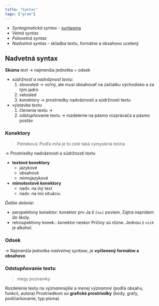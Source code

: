 ```yaml
---
title: "Syntax"
tags: ["gram"]
---
```


- *Syntagmatická syntax* - [syntagma](sjl/syntagma.md)
- *Vetná syntax* 
- *Polovetná syntax*
- *Nadvetná syntax* - skladba textu, formálne a obsahovo ucelený

## Nadvetná syntax

**Skúma** *text* -> najmenšia jednotka = odsek
- *súdržnosť a nadväznosť textu*:
	1. slovosled -> voľný, ale musí obsahovať na začiatku východisko a za tým jadro
	2. vetosled
	3. konektory -> prostriedky nadväznosti a súdržnosti textu
- *výstavba textu*
	1. členenie textu ->
	2. odstupňovanie textu -> rozdelenie na pásmo rozprávača a pásmo postáv

### Konektory
> Petreková: Podľa mňa je to celé taká vymyslená teória

-> Prostriedky nadväznosti a súdržnosti textu
- **textové konektory** 
	- jazykové
	- obsahové
	- mimojazykové
- **mimotextové konektory**
	- nadv. na iný text
	- nadv. na inú situáciu

*Ďalšie delenie*:
- perspektívny konektor: konektor prv
	Ja ti `čosi` poviem. Zajtra neprídem do školy.
- retrospektívny konek.: konektor neskor
	Príčiny sú rôzne. Jednou z `nich` je alkohol.

### Odsek
-> Najmenšia jednotka *nadvetnej syntaxe*, je **vyčlenený formálne a obsahovo**

### Odstupňovanie textu
> megy poznamky

Rozdelenie textu na *významnejšie* a *menej významné* (podľa obsahu, funkcii, autora)
Prostriedkom sú **grafické prostriedky** (body, grafy, podčiarkovanie, typ písma)


